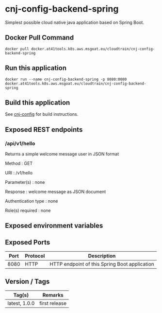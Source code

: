 # cnj-config-backend-spring

Simplest possible cloud native java application based on Spring Boot.

## Docker Pull Command
`docker pull docker.at41tools.k8s.aws.msgoat.eu/cloudtrain/cnj-config-backend-spring`

## Run this application 

``` 
docker run --name cnj-config-backend-spring -p 8080:8080 docker.at41tools.k8s.aws.msgoat.eu/cloudtrain/cnj-config-backend-spring
```

## Build this application 

See [cnj-config](../README.md) for build instructions.

## Exposed REST endpoints

### /api/v1/hello

Returns a simple welcome message user in JSON format

Method
: GET

URI
: /v1/hello

Parameter(s)
: none

Response
: welcome message as JSON document

Authentication type
: none

Role(s) required
: none


## Exposed environment variables

## Exposed Ports

| Port | Protocol | Description |
| --- | --- | --- |
| 8080 | HTTP | HTTP endpoint of this Spring Boot application | 
 
## Version / Tags

| Tag(s) | Remarks |
| --- | --- |
| latest, 1.0.0 | first release |
